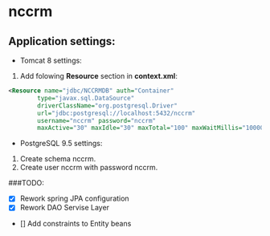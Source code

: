 # nccrm
## Application settings:
* Tomcat 8 settings:
1. Add folowing **Resource** section in **context.xml**:
```xml
<Resource name="jdbc/NCCRMDB" auth="Container" 
        type="javax.sql.DataSource"
        driverClassName="org.postgresql.Driver"
        url="jdbc:postgresql://localhost:5432/nccrm"
        username="nccrm" password="nccrm"
        maxActive="30" maxIdle="30" maxTotal="100" maxWaitMillis="10000" initialSize="10"/>
```

* PostgreSQL 9.5 settings:
1. Create schema nccrm.
2. Create user nccrm with password nccrm.

###TODO:
- [x] Rework spring JPA configuration
- [x] Rework DAO Servise Layer
- [] Add constraints to Entity beans
